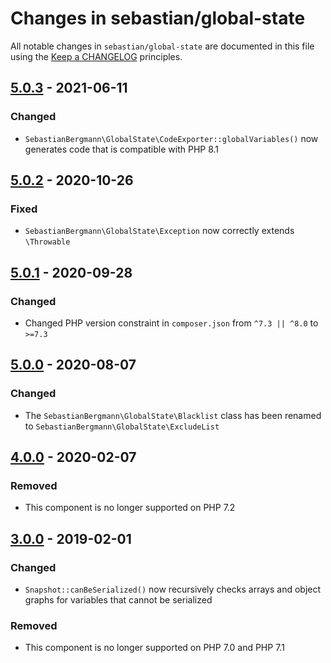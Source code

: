 # Changes in sebastian/global-state

All notable changes in `sebastian/global-state` are documented in this file using
the [Keep a CHANGELOG](https://keepachangelog.com/) principles.

## [5.0.3] - 2021-06-11

### Changed

* `SebastianBergmann\GlobalState\CodeExporter::globalVariables()` now generates code that is compatible with PHP 8.1

## [5.0.2] - 2020-10-26

### Fixed

* `SebastianBergmann\GlobalState\Exception` now correctly extends `\Throwable`

## [5.0.1] - 2020-09-28

### Changed

* Changed PHP version constraint in `composer.json` from `^7.3 || ^8.0` to `>=7.3`

## [5.0.0] - 2020-08-07

### Changed

* The `SebastianBergmann\GlobalState\Blacklist` class has been renamed to `SebastianBergmann\GlobalState\ExcludeList`

## [4.0.0] - 2020-02-07

### Removed

* This component is no longer supported on PHP 7.2

## [3.0.0] - 2019-02-01

### Changed

* `Snapshot::canBeSerialized()` now recursively checks arrays and object graphs for variables that cannot be serialized

### Removed

* This component is no longer supported on PHP 7.0 and PHP 7.1

[5.0.3]: https://github.com/sebastianbergmann/global-state/compare/5.0.2...5.0.3
[5.0.2]: https://github.com/sebastianbergmann/global-state/compare/5.0.1...5.0.2
[5.0.1]: https://github.com/sebastianbergmann/global-state/compare/5.0.0...5.0.1
[5.0.0]: https://github.com/sebastianbergmann/global-state/compare/4.0.0...5.0.0
[4.0.0]: https://github.com/sebastianbergmann/global-state/compare/3.0.0...4.0.0
[3.0.0]: https://github.com/sebastianbergmann/global-state/compare/2.0.0...3.0.0


